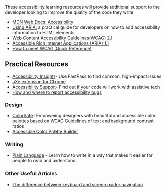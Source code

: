 These accessibility learning resources will provide additional support to the developer looking to improve the quality of the code they write. 

- [MDN Web Docs: Accessibility](https://developer.mozilla.org/en-US/docs/Learn/Accessibility)
- [Using ARIA:](https://www.w3.org/TR/using-aria/) a practical guide for developers on how to add accessibility information to HTML elements
- [Web Content Accessibility Guidelines(WCAG) 2.1](https://www.w3.org/TR/WCAG21/)
- [Accessible Rich Internet Applications (ARIA) 1.1](https://www.w3.org/TR/wai-aria-1.1/) 
- [How to meet WCAG (Quick Reference)](https://www.w3.org/WAI/WCAG21/quickref/)


## Practical Resources

- [Accessibility Insights](https://accessibilityinsights.io/)- Use FastPass to find common, high-impact issues 
- [aXe extension for Chrome](https://chrome.google.com/webstore/detail/axe/lhdoppojpmngadmnindnejefpokejbdd)
- [Accessibility Support](https://a11ysupport.io/)- Find out if your code will work with assistive tech
- [How and where to report accessibility bugs](https://www.digitala11y.com/how-where-to-report-accessibility-bugs/)


### Design 

- [ColorSafe](http://colorsafe.co/)- Empowering designers with beautiful and accessible color palettes based on WCAG Guidelines of text and background contrast ratios
- [Accessible Color Palette Builder](https://toolness.github.io/accessible-color-matrix/)


### Writing

- [Plain Language](https://plainlanguage.gov/) - Learn how to write in a way that makes it easier for people to read and understand. 


### Other Useful Articles

- [The difference between keyboard and screen reader navigation](https://tink.uk/the-difference-between-keyboard-and-screen-reader-navigation/)
